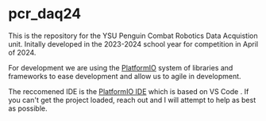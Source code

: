 # pcr_daq24

This is the repository for the YSU Penguin Combat Robotics Data Acquistion unit. Initally developed in the 2023-2024 school year for competition in April of 2024.

For development we are using the [PlatformIO](https://platformio.org/) system of libraries and frameworks to ease development and allow us to agile in development. 

The reccomened IDE is the [PlatformIO IDE](https://platformio.org/platformio-ide) which is based on VS Code  . If you can't get the project loaded, reach out and I will attempt to help as best as possible.
